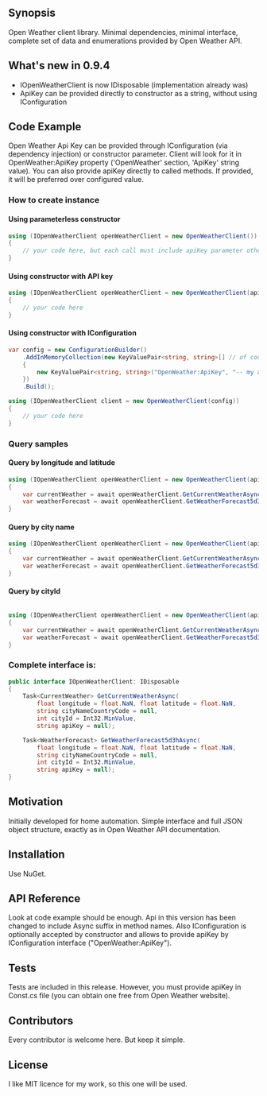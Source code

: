 ## Synopsis

Open Weather client library. Minimal dependencies, minimal interface, complete set of data and enumerations provided by Open Weather API.

## What's new in 0.9.4

- IOpenWeatherClient is now IDisposable (implementation already was)
- ApiKey can be provided directly to constructor as a string, without using IConfiguration

## Code Example

Open Weather Api Key can be provided through IConfiguration (via dependency injection) or constructor parameter. Client will
look for it in OpenWeather:ApiKey property ('OpenWeather' section, 'ApiKey' string value). You can also
provide apiKey directly to called methods. If provided, it will be preferred over configured value.

### How to create instance

#### Using parameterless constructor
```csharp
using (IOpenWeatherClient openWeatherClient = new OpenWeatherClient())
{
	// your code here, but each call must include apiKey parameter otherwise you'll get WebException with code 401
}
```
#### Using constructor with API key

```csharp
using (IOpenWeatherClient openWeatherClient = new OpenWeatherClient(apiKey: "-- my api key --"))
{
	// your code here
}
```
#### Using constructor with IConfiguration
```csharp
var config = new ConfigurationBuilder()
	.AddInMemoryCollection(new KeyValuePair<string, string>[] // of course there are better providers, look at ConfigurationBuilder docs
	{ 
		new KeyValuePair<string, string>("OpenWeather:ApiKey", "-- my api key --") 
	})
    .Build();

using (IOpenWeatherClient client = new OpenWeatherClient(config))
{
	// your code here
}
```
### Query samples

#### Query by longitude and latitude
```csharp
using (IOpenWeatherClient openWeatherClient = new OpenWeatherClient(apiKey: "-- my api key --"))
{
	var currentWeather = await openWeatherClient.GetCurrentWeatherAsync(longitude: 22.021255f, latitude: 51.500319f);
	var weatherForecast = await openWeatherClient.GetWeatherForecast5d3hAsync(longitude: 22.021255f, latitude: 51.500319f);
}
```
#### Query by city name
```csharp
using (IOpenWeatherClient openWeatherClient = new OpenWeatherClient(apiKey: "-- my api key --"))
{
	var currentWeather = await openWeatherClient.GetCurrentWeatherAsync(cityNameCountryCode: "London, uk");
	var weatherForecast = await openWeatherClient.GetWeatherForecast5d3hAsync(cityNameCountryCode: "London, uk");
}
```
#### Query by cityId
```csharp

using (IOpenWeatherClient openWeatherClient = new OpenWeatherClient(apiKey: "-- my api key --"))
{
	var currentWeather = await openWeatherClient.GetCurrentWeatherAsync(cityId: 2172797);
	var weatherForecast = await openWeatherClient.GetWeatherForecast5d3hAsync(cityId: 2172797);
}
```
### Complete interface is:
```csharp
public interface IOpenWeatherClient: IDisposable
{
    Task<CurrentWeather> GetCurrentWeatherAsync(
        float longitude = float.NaN, float latitude = float.NaN, 
        string cityNameCountryCode = null, 
        int cityId = Int32.MinValue,
        string apiKey = null);

    Task<WeatherForecast> GetWeatherForecast5d3hAsync(
        float longitude = float.NaN, float latitude = float.NaN, 
        string cityNameCountryCode = null, 
        int cityId = Int32.MinValue,
        string apiKey = null);
}
```

## Motivation

Initially developed for home automation. Simple interface and full JSON object structure, exactly as in Open Weather API documentation.

## Installation

Use NuGet.

## API Reference

Look at code example should be enough. Api in this version has been changed to include Async suffix
in method names. Also IConfiguration is optionally accepted by constructor and allows to provide
apiKey by IConfiguration interface ("OpenWeather:ApiKey").

## Tests

Tests are included in this release. However, you must provide apiKey in Const.cs file (you can
obtain one free from Open Weather website).

## Contributors

Every contributor is welcome here. But keep it simple.

## License

I like MIT licence for my work, so this one will be used.
